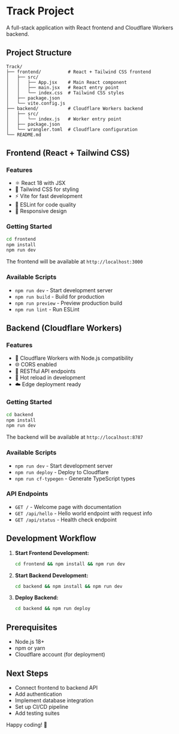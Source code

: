 # Track Project

A full-stack application with React frontend and Cloudflare Workers backend.

## Project Structure

```
Track/
├── frontend/          # React + Tailwind CSS frontend
│   ├── src/
│   │   ├── App.jsx    # Main React component
│   │   ├── main.jsx   # React entry point
│   │   └── index.css  # Tailwind CSS styles
│   ├── package.json
│   └── vite.config.js
├── backend/           # Cloudflare Workers backend
│   ├── src/
│   │   └── index.js   # Worker entry point
│   ├── package.json
│   └── wrangler.toml  # Cloudflare configuration
└── README.md
```

## Frontend (React + Tailwind CSS)

### Features
- ⚛️ React 18 with JSX
- 🎨 Tailwind CSS for styling
- ⚡ Vite for fast development
- 🔧 ESLint for code quality
- 📱 Responsive design

### Getting Started

```bash
cd frontend
npm install
npm run dev
```

The frontend will be available at `http://localhost:3000`

### Available Scripts
- `npm run dev` - Start development server
- `npm run build` - Build for production
- `npm run preview` - Preview production build
- `npm run lint` - Run ESLint

## Backend (Cloudflare Workers)

### Features
- 🚀 Cloudflare Workers with Node.js compatibility
- 🌐 CORS enabled
- 📡 RESTful API endpoints
- 🔄 Hot reload in development
- ☁️ Edge deployment ready

### Getting Started

```bash
cd backend
npm install
npm run dev
```

The backend will be available at `http://localhost:8787`

### Available Scripts
- `npm run dev` - Start development server
- `npm run deploy` - Deploy to Cloudflare
- `npm run cf-typegen` - Generate TypeScript types

### API Endpoints

- `GET /` - Welcome page with documentation
- `GET /api/hello` - Hello world endpoint with request info
- `GET /api/status` - Health check endpoint

## Development Workflow

1. **Start Frontend Development:**
   ```bash
   cd frontend && npm install && npm run dev
   ```

2. **Start Backend Development:**
   ```bash
   cd backend && npm install && npm run dev
   ```

3. **Deploy Backend:**
   ```bash
   cd backend && npm run deploy
   ```

## Prerequisites

- Node.js 18+ 
- npm or yarn
- Cloudflare account (for deployment)

## Next Steps

- Connect frontend to backend API
- Add authentication
- Implement database integration
- Set up CI/CD pipeline
- Add testing suites

Happy coding! 🎉
